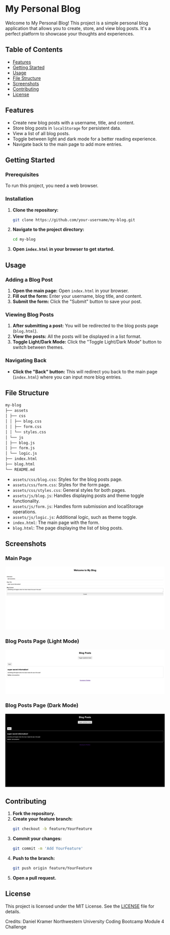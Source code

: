 # My Personal Blog

Welcome to My Personal Blog! This project is a simple personal blog application that allows you to create, store, and view blog posts. It's a perfect platform to showcase your thoughts and experiences.

## Table of Contents

- [Features](#features)
- [Getting Started](#getting-started)
- [Usage](#usage)
- [File Structure](#file-structure)
- [Screenshots](#screenshots)
- [Contributing](#contributing)
- [License](#license)

## Features

- Create new blog posts with a username, title, and content.
- Store blog posts in `localStorage` for persistent data.
- View a list of all blog posts.
- Toggle between light and dark mode for a better reading experience.
- Navigate back to the main page to add more entries.

## Getting Started

### Prerequisites

To run this project, you need a web browser.

### Installation

1. **Clone the repository:**
    ```bash
    git clone https://github.com/your-username/my-blog.git
    ```
2. **Navigate to the project directory:**
    ```bash
    cd my-blog
    ```
3. **Open `index.html` in your browser to get started.**

## Usage

### Adding a Blog Post

1. **Open the main page:**
    Open `index.html` in your browser.
2. **Fill out the form:**
    Enter your username, blog title, and content.
3. **Submit the form:**
    Click the "Submit" button to save your post.

### Viewing Blog Posts

1. **After submitting a post:**
    You will be redirected to the blog posts page (`blog.html`).
2. **View the posts:**
    All the posts will be displayed in a list format.
3. **Toggle Light/Dark Mode:**
    Click the "Toggle Light/Dark Mode" button to switch between themes.

### Navigating Back

- **Click the "Back" button:** 
  This will redirect you back to the main page (`index.html`) where you can input more blog entries.

## File Structure
```bash
my-blog
├── assets
│ ├── css
│ │ ├── blog.css
│ │ ├── form.css
│ │ └── styles.css
│ └── js
│ ├── blog.js
│ ├── form.js
│ └── logic.js
├── index.html
├── blog.html
└── README.md
```
- `assets/css/blog.css`: Styles for the blog posts page.
- `assets/css/form.css`: Styles for the form page.
- `assets/css/styles.css`: General styles for both pages.
- `assets/js/blog.js`: Handles displaying posts and theme toggle functionality.
- `assets/js/form.js`: Handles form submission and localStorage operations.
- `assets/js/logic.js`: Additional logic, such as theme toggle.
- `index.html`: The main page with the form.
- `blog.html`: The page displaying the list of blog posts.

## Screenshots

### Main Page

![Main Page](screenshots/main_page.png)

### Blog Posts Page (Light Mode)

![Blog Posts Page](screenshots/blog_posts_page.png)

### Blog Posts Page (Dark Mode)

![Light/Dark Mode Toggle](screenshots/light_dark_mode.png)

## Contributing

1. **Fork the repository.**
2. **Create your feature branch:**
    ```bash
    git checkout -b feature/YourFeature
    ```
3. **Commit your changes:**
    ```bash
    git commit -m 'Add YourFeature'
    ```
4. **Push to the branch:**
    ```bash
    git push origin feature/YourFeature
    ```
5. **Open a pull request.**

## License

This project is licensed under the MIT License. See the [LICENSE](LICENSE) file for details.


Credits: 
Daniel Kramer
Northwestern University Coding Bootcamp
Module 4 Challenge